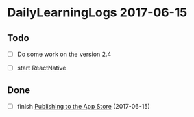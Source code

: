 # DailyLearningLogs  2017-06-15

## Todo


- [ ] Do some work on the version 2.4

- [ ] start ReactNative

## Done

- [ ]  finish [Publishing to the App Store](https://videos.raywenderlich.com/courses/71-publishing-to-the-app-store/lessons/1)  (2017-06-15)


